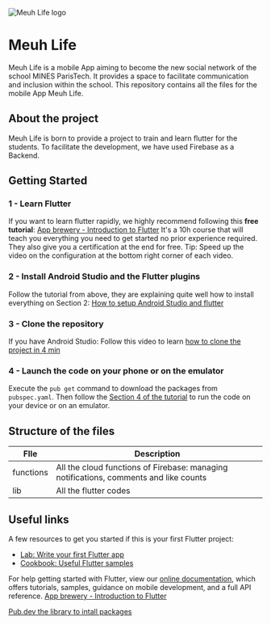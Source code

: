 ![Meuh Life logo](https://github.com/TranTerrence/meuh_life_flutter/blob/master/images/logo.png)
# Meuh Life

Meuh Life is a mobile App aiming to become the new social network of the school MINES ParisTech. 
It provides a space to facilitate communication and inclusion within the school.
This repository contains all the files for the mobile App Meuh Life.

## About the project
Meuh Life is born to provide a project to train and learn flutter for the students.
To facilitate the development, we have used Firebase as a Backend.

## Getting Started

### 1 - Learn Flutter 
If you want to learn flutter rapidly, we highly recommend following this **free tutorial**:
[App brewery - Introduction to Flutter](https://www.appbrewery.co/p/intro-to-flutter)
It's a 10h course that will teach you everything you need to get started no prior experience required. They also give you a certification at the end for free.
Tip: Speed up the video on the configuration at the bottom right corner of each video.

### 2 - Install Android Studio and the Flutter plugins
Follow the tutorial from above, they are explaining quite well how to install everything on Section 2: [How to setup Android Studio and flutter](https://www.appbrewery.co/courses/intro-to-flutter/lectures/15448537)
### 3 - Clone the repository
If you have Android Studio: Follow this video to learn [how to clone the project in 4 min](https://www.youtube.com/watch?v=_ey3pZt9Afs)

### 4 - Launch the code on your phone or on the emulator
Execute the `pub get` command to download the packages from `pubspec.yaml`.
Then follow the [Section 4 of the tutorial](https://www.appbrewery.co/courses/851555/lectures/15448509) to run the code on your device or on an emulator.

## Structure of the files
|FIle |Description|
|---|---|
|functions|All the cloud functions of Firebase: managing notifications, comments and like counts|
|lib|All the flutter codes|

## Useful links
A few resources to get you started if this is your first Flutter project:

- [Lab: Write your first Flutter app](https://flutter.dev/docs/get-started/codelab)
- [Cookbook: Useful Flutter samples](https://flutter.dev/docs/cookbook)

For help getting started with Flutter, view our
[online documentation](https://flutter.dev/docs), which offers tutorials,
samples, guidance on mobile development, and a full API reference.
[App brewery - Introduction to Flutter](https://www.appbrewery.co/p/intro-to-flutter)

[Pub.dev the library to intall packages](https://pub.dev/)
